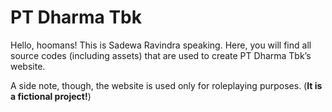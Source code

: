 # PT Dharma Tbk

Hello, hoomans!
This is Sadewa Ravindra speaking. Here, you will find all source codes (including assets) that are used to create PT Dharma Tbk’s website.

A side note, though, the website is used only for roleplaying purposes. (**It is a fictional project!**)
